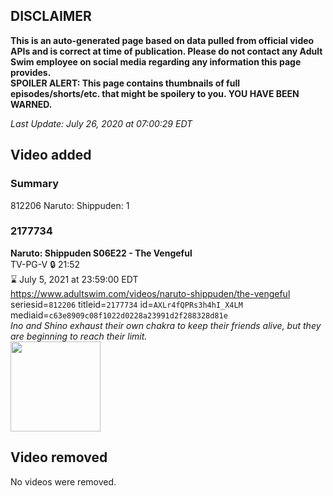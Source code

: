 ## DISCLAIMER
**This is an auto-generated page based on data pulled from official video APIs and is correct at time of publication. Please do not contact any Adult Swim employee on social media regarding any information this page provides.**  
**SPOILER ALERT: This page contains thumbnails of full episodes/shorts/etc. that might be spoilery to you. YOU HAVE BEEN WARNED.**  

_Last Update: July 26, 2020 at 07:00:29 EDT_
## Video added
### Summary
812206 Naruto: Shippuden: 1  
### 2177734
**Naruto: Shippuden S06E22 - The Vengeful**  
TV-PG-V 🔒 21:52  
⌛ July 5, 2021 at 23:59:00 EDT  
https://www.adultswim.com/videos/naruto-shippuden/the-vengeful  
seriesid=`812206` titleid=`2177734` id=`AXLr4fQPRs3h4hI_X4LM` mediaid=`c63e8909c08f1022d0228a23991d2f288328d81e`  
_Ino and Shino exhaust their own chakra to keep their friends alive, but they are beginning to reach their limit._  
<a href="https://media.cdn.adultswim.com/uploads/20200625/thumbnails/2_20625102984-narutoshippuden_305_TheVengeful.jpg"><img src="https://media.cdn.adultswim.com/uploads/20200625/thumbnails/2_20625102984-narutoshippuden_305_TheVengeful.jpg" height="144px" /></a>
## Video removed
No videos were removed.  
